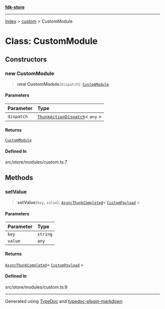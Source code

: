 [**fdk-store**](../../README.md)
***

[Index](../../API.md) > [custom](../README.md) > CustomModule

# Class: CustomModule

## Constructors

### new CustomModule

> **new CustomModule**(`dispatch`): [`CustomModule`](class.CustomModule.md)

#### Parameters

| Parameter | Type |
| :------ | :------ |
| `dispatch` | [`ThunkActionDispatch`](../../theme/internal_/type-aliases/type-alias.ThunkActionDispatch.md)\< `any` \> |

#### Returns

[`CustomModule`](class.CustomModule.md)

#### Defined In

src/store/modules/custom.ts:7

## Methods

### setValue

> **setValue**(`key`, `value`): [`AsyncThunkCompleted`](../internal_/type-aliases/type-alias.AsyncThunkCompleted.md)\< [`CustomPayload`](../internal_/type-aliases/type-alias.CustomPayload.md) \>

#### Parameters

| Parameter | Type |
| :------ | :------ |
| `key` | `string` |
| `value` | `any` |

#### Returns

[`AsyncThunkCompleted`](../internal_/type-aliases/type-alias.AsyncThunkCompleted.md)\< [`CustomPayload`](../internal_/type-aliases/type-alias.CustomPayload.md) \>

#### Defined In

src/store/modules/custom.ts:9

***
Generated using [TypeDoc](https://typedoc.org/) and [typedoc-plugin-markdown](https://www.npmjs.com/package/typedoc-plugin-markdown)
